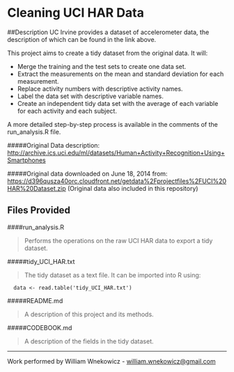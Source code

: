 Cleaning UCI HAR Data
=======================

##Description
UC Irvine provides a dataset of accelerometer data, the description of which can be found in the link above.

This project aims to create a tidy dataset from the original data. It will:
- Merge the training and the test sets to create one data set.
- Extract the measurements on the mean and standard deviation for each measurement.
- Replace activity numbers with descriptive activity names.
- Label the data set with descriptive variable names.
- Create an independent tidy data set with the average of each variable for each activity and each subject.

A more detailed step-by-step process is available in the comments of the run_analysis.R file.


#####Original Data description:
http://archive.ics.uci.edu/ml/datasets/Human+Activity+Recognition+Using+Smartphones

#####Original data downloaded on June 18, 2014 from:
https://d396qusza40orc.cloudfront.net/getdata%2Fprojectfiles%2FUCI%20HAR%20Dataset.zip (Original data also included in this repository)


## Files Provided
####run_analysis.R
> Performs the operations on the raw UCI HAR data to export a tidy dataset.

#####tidy_UCI_HAR.txt
> The tidy dataset as a text file. It can be imported into R using:

      data <- read.table('tidy_UCI_HAR.txt')

#####README.md
> A description of this project and its methods.

#####CODEBOOK.md
> A description of the fields in the tidy dataset.

---
Work performed by William Wnekowicz - william.wnekowicz@gmail.com

